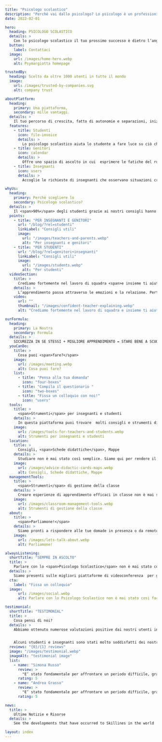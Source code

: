 ```yaml
---
title: "Psicologo scolastico"
description: "Perché vai dallo psicologo? Lo psicologo è un professionista del benessere psicofisico, qualificato nel fornire supporto in presenza o a distanza."
date: 2022-02-01

hero: 
  heading: PSICOLOGO SCOLASTICO
  details: > 
    Con lo psicologo scolastico il tuo prossimo successo è dietro l’angolo
  button:
    label: Contattaci
  image: 
    url: /images/home-hero.webp
    alt: Psymargiotta homepage

trustedBy:
  heading: Scelto da oltre 1000 utenti in tutto il mondo
  image: 
    url: /images/trusted-by-companies.svg
    alt: company trust

aboutPlatform:
  heading:
    primary: Una piattaforma, 
    secondary: mille vantaggi.
  details: >
    Il tuo percorso di crescita, fatto di autonomie e separazioni, inizia proprio nella scuola. Lo psicologo scolastico ti aiuta a gestire al meglio!
  features:
    - title: Studenti
      icon: file-invoice
      details: >
        Lo psicologo scolastico aiuta lo studente a fare luce su ciò che sta vivendo e a costruisce con lui un percorso per stare meglio, affrontando il problema in modo personalizzato
    - title: Genitori
      icon: calendar
      details: >
        Offre uno spazio di ascolto in cui  esprimere le fatiche del ruolo genitoriale e gettare le basi per la creazione di un rapporto di fiducia con la scuola nella crescita dei propri figli.
    - title: Insegnanti
      icon: users
      details: >
        Accoglie le richieste di insegnanti che osservano situazioni critiche o che desiderano un feedback rispetto alla gestione di casi delle loro classi

whyUs:
  heading:
    primary: Perchè scegliere lo
    secondary: Psicologo scolastico?
  details: >
    Il <span>90%</span> degli studenti grazie ai nostri consigli hanno risolto i loro problemi scolastici 
  points:
    - title: "PER INSEGNANTI E GENITORI"
      url: "/blog/?rel=studenti"
      linkLabel: "Consigli utili"
      image:
        url: "/images/teachers-and-parents.webp"
        alt: "Per insegnanti e genitori"
    - title: "PER STUDENTI"
      url: "/blog/?rel=genitori+insegnanti"
      linkLabel: "Consigli utili"
      image:
        url: "/images/students.webp"
        alt: "Per studenti"
  videoSection:
    title: >
      Crediamo fortemente nel lavoro di squadra <span>e insieme ti aiuteremo a vincere ogni sfida </span>
    details: >
      L’apprendimento passa attraverso le emozioni e la relazione. Pertanto ti aiuteremo a lavorare sul terreno delle emozioni per migliorare la tua esperienza scolastica.
    video:
      url: ""
      thumbnail: "/images/confident-teacher-explaining.webp"
      alt: "Crediamo fortemente nel lavoro di squadra e insieme ti aiuteremo a vincere ogni sfida "

ourFormula:
  heading:
    primary: La Nostra
    secondary: Formula
  details: >
    SICUREZZA IN SE STESSI + MIGLIORE APPRENDIMENTO = STARE BENE A SCUOLA
  youCanDo:
    title: >
      Cosa puoi <span>fare?</span>
    image:
      url: /images/meeting.webp
      alt: Cosa puoi fare?
    list:
      - title: "Pensa alla tua domanda"
        icon: "four-boxes"
      - title: "Compila il questionario "
        icon: "two-boxes"
      - title: "Fissa un colloquio con noi!"
        icon: "users"
  tools:
    title: >
      <span>Strumenti</span> per insegnanti e studenti
    details: >
      In questa piattaforma puoi trovare  molti consigli e strumenti didattici costruiti per essere distribuiti e utilizzati durante le lezioni.
    image:
      url: /images/tools-for-teachers-and-students.webp
      alt: Strumenti per insegnanti e studenti
  location:
    title: >
      Consigli, <span>Schede didattiche</span>, Mappe 
    details: >
      Studiare non è mai stato così semplice. Siamo qui per rendere il tuo apprendimento divertente e stimolante.
    image:
      url: /images/advice-didactic-cards-maps.webp
      alt: Consigli, Schede didattiche, Mappe
  managementTools:
    title: >
      <span>Strumenti</span> di gestione della classe
    details: >
      Creare esperienze di apprendimento efficaci in classe non è mai stato semplice… oggi più che mai! Lo psicologo scolastico ti aiuta a trovare la strada giusta  per “contribuire” a migliorare il livello di motivazione di ogni studente.
    image:
      url: /images/classroom-management-tools.webp
      alt: Strumenti di gestione della classe
  about:
    title: >
      <span>Parliamone!</span>
    details: >
      Siamo pronti a rispondere alle tue domade in presenza o da remoto, cerchiamo insieme la soluzione al tuo problema.
    image:
      url: /images/lets-talk-about.webp
      alt: Parliamone!

alwaysListening:
  shortTitle: "SEMPRE IN ASCOLTO"
  title: >
    Parlare con lo <span>Psicologo Scolastico</span> non è mai stato cosi facile
  details: >
    Siamo presenti sulle migliori piattaforme di videoconferenza  per garantirti una comunicazione sicura e immediata.
  cta:
    label: "Fissa un colloquio"
  image:
      url: /images/social.webp
      alt: Parlare con lo Psicologo Scolastico non è mai stato cosi facile

testimonial:
  shortTitle: "TESTIMONIAL"
  title: >
    Cosa pensi di noi?
  details: >
    Abbiamo ottenuto numerose valutazioni positive dai nostri utenti in tutto il mondo. 


    Alcuni studenti e insegnanti sono stati molto soddisfatti dei nostri consigli.
  reviews: "{0}/{1} reviews"
  image: "/images/testimonial.webp"
  imageAlt: "testimonial image"
  list:
    - name: "Simona Russo"
      review: >
        "E’ stato fondamentale per affrontare un periodo difficile, grazie alla sua grande competenza, conoscenza ed esperienza professionale."
      rating: 5
    - name: "Andrea Grasso"
      review: >
        "E’ stato fondamentale per affrontare un periodo difficile, grazie alla sua grande competenza, conoscenza ed esperienza professionale."
      rating: 5

news:
  title: >
    Ultime Notizie e Risorse
  details: >
    See the developments that have occurred to Skillines in the world

layout: index
---
```


